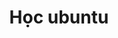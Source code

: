 ---
layout: tag
title: Học ubuntu
excerpt: Các bài viết hướng dẫn học hệ điều hành linux, ubuntu từ cơ bản đến nâng cao trên blog
permalink: /tags/hoc-ubuntu
tag_name: hoc-ubuntu
---